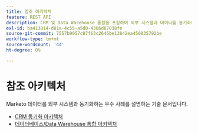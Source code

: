 ```yaml
---
title: 참조 아키텍처
feature: REST API
description: CRM 및 Data Warehouse 통합을 포함하여 외부 시스템과 데이터를 동기화하는 Best Practice와 함께 Marketo 참조 아키텍처를 살펴보십시오.
exl-id: ba413814-d81a-4c55-a5d0-4386d87038fe
source-git-commit: 7557b9957c87f63c2646be13842ea450035792be
workflow-type: tm+mt
source-wordcount: '44'
ht-degree: 0%

---
```


# 참조 아키텍처

Marketo 데이터를 외부 시스템과 동기화하는 우수 사례를 설명하는 기술 문서입니다.

- [CRM 동기화 아키텍처](../sync-architecture-whitepaper.pdf)
- [데이터베이스/Data Warehouse 통합 아키텍처](../reference_architecture.pdf)
